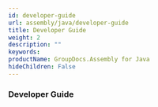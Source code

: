 ```yaml
---
id: developer-guide
url: assembly/java/developer-guide
title: Developer Guide
weight: 2
description: ""
keywords: 
productName: GroupDocs.Assembly for Java
hideChildren: False
---
```

### Developer Guide
